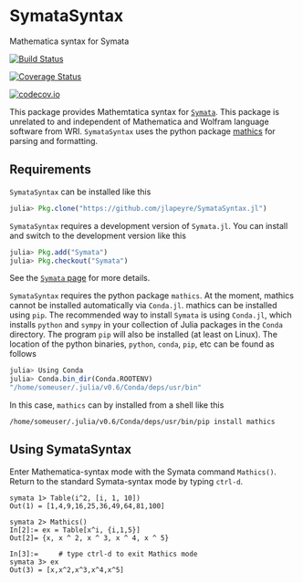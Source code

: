 # SymataSyntax

Mathematica syntax for Symata

[![Build Status](https://travis-ci.org/jlapeyre/SymataSyntax.jl.svg?branch=master)](https://travis-ci.org/jlapeyre/SymataSyntax.jl)

[![Coverage Status](https://coveralls.io/repos/jlapeyre/SymataSyntax.jl/badge.svg?branch=master&service=github)](https://coveralls.io/github/jlapeyre/SymataSyntax.jl?branch=master)

[![codecov.io](http://codecov.io/github/jlapeyre/SymataSyntax.jl/coverage.svg?branch=master)](http://codecov.io/github/jlapeyre/SymataSyntax.jl?branch=master)

This package provides Mathemtatica syntax for [`Symata`](https://github.com/jlapeyre/Symata.jl). This package is unrelated to and independent of
Mathematica and Wolfram language software from WRI. `SymataSyntax` uses the python package [mathics](http://www.mathics.org) for parsing and
formatting.

## Requirements

`SymataSyntax` can be installed like this

```julia
julia> Pkg.clone("https://github.com/jlapeyre/SymataSyntax.jl")
```

`SymataSyntax` requires a development version of `Symata.jl`. You can install and switch to the development version like this

```julia
julia> Pkg.add("Symata")
julia> Pkg.checkout("Symata")
```

See the [`Symata` page](https://github.com/jlapeyre/Symata.jl) for more details.

`SymataSyntax`  requires the python package `mathics`. 
At the moment, mathics cannot be installed automatically via `Conda.jl`. mathics can be installed using `pip`.
The recommended way to install `Symata` is using `Conda.jl`, which installs `python` and `sympy` in your collection of Julia packages in the `Conda` directory.
The program `pip` will also be installed (at least on Linux). The location of the python binaries, `python`, `conda`, `pip`, etc can be found as follows

```julia
julia> Using Conda
julia> Conda.bin_dir(Conda.ROOTENV)
"/home/someuser/.julia/v0.6/Conda/deps/usr/bin"
```

In this case, `mathics` can by installed from a shell like this

```
/home/someuser/.julia/v0.6/Conda/deps/usr/bin/pip install mathics
```

## Using SymataSyntax

Enter Mathematica-syntax mode with the Symata command `Mathics()`. Return to the standard Symata-syntax mode by typing `ctrl-d`.

```
symata 1> Table(i^2, [i, 1, 10])
Out(1) = [1,4,9,16,25,36,49,64,81,100]

symata 2> Mathics()
In[2]:= ex = Table[x^i, {i,1,5}]
Out[2]= {x, x ^ 2, x ^ 3, x ^ 4, x ^ 5}

In[3]:=     # type ctrl-d to exit Mathics mode
symata 3> ex
Out(3) = [x,x^2,x^3,x^4,x^5]
```
